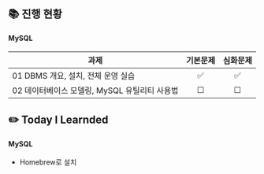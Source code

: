 ## 📚 진행 현황

#### MySQL

| 과제                                          | 기본문제 | 심화문제 |
| --------------------------------------------- | :------: | :------: |
| 01 DBMS 개요, 설치, 전체 운영 실습            |    ✅    |    ✅    |
| 02 데이터베이스 모델링, MySQL 유틸리티 사용법 |    ☐    |    ☐    |

## ✏️ Today I Learnded

#### MySQL
- Homebrew로 설치
